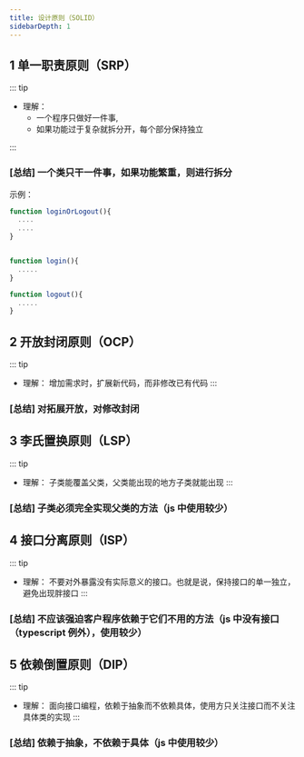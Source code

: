 ```yaml
---
title: 设计原则（SOLID）
sidebarDepth: 1
---
```


## 1 单一职责原则（SRP）

::: tip

- 理解：
  - 一个程序只做好一件事,
  - 如果功能过于复杂就拆分开，每个部分保持独立

:::

### [总结] 一个类只干一件事，如果功能繁重，则进行拆分

示例：

```js
function loginOrLogout(){
  ....
  ....
}

```

```js

function login(){
  .....
}

function logout(){
  .....
}

```

## 2 开放封闭原则（OCP）

::: tip

- 理解：
  增加需求时，扩展新代码，而非修改已有代码
  :::

### [总结] 对拓展开放，对修改封闭

## 3 李氏置换原则（LSP）

::: tip

- 理解：
  子类能覆盖父类，父类能出现的地方子类就能出现
  :::

### [总结] 子类必须完全实现父类的方法（js 中使用较少）

## 4 接口分离原则（ISP）

::: tip

- 理解：
  不要对外暴露没有实际意义的接口。也就是说，保持接口的单一独立，避免出现胖接口
  :::

### [总结] 不应该强迫客户程序依赖于它们不用的方法（js 中没有接口（typescript 例外），使用较少）

## 5 依赖倒置原则（DIP）

::: tip

- 理解：
  面向接口编程，依赖于抽象而不依赖具体，使用方只关注接口而不关注具体类的实现
  :::

### [总结] 依赖于抽象，不依赖于具体（js 中使用较少）
